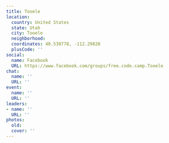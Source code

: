 ```yaml
---
title: Tooele
location:
  country: United States
  state: Utah
  city: Tooele
  neighborhood: 
  coordinates: 40.530778, -112.29828
  plusCode: ''
social:
  name: Facebook
  URL: https://www.facebook.com/groups/free.code.camp.Tooele
chat:
  name: ''
  URL: ''
event:
  name: ''
  URL: ''
leaders:
- name: ''
  URL: ''
photos:
  old: 
  cover: ''
---
```

